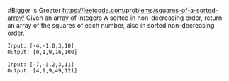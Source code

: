 #Bigger is Greater
https://leetcode.com/problems/squares-of-a-sorted-array/
Given an array of integers A sorted in non-decreasing order, return an array of the squares of each number, also in sorted non-decreasing order.


```
Input: [-4,-1,0,3,10]
Output: [0,1,9,16,100]

Input: [-7,-3,2,3,11]
Output: [4,9,9,49,121]



```
